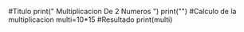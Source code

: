 #Titulo
print(" Multiplicacion De 2 Numeros ")
print("")
#Calculo de la multiplicacion
multi=10*15
#Resultado
print(multi)